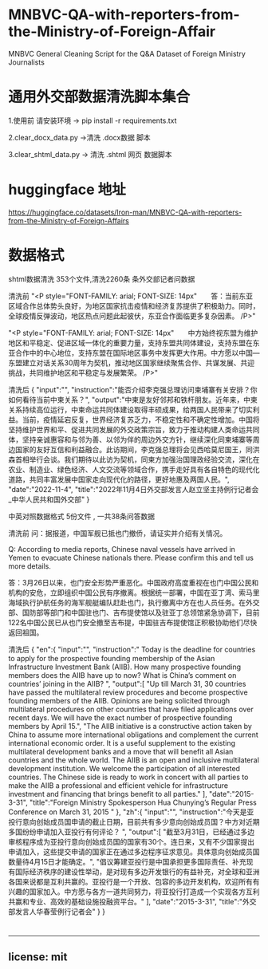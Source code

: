 # MNBVC-QA-with-reporters-from-the-Ministry-of-Foreign-Affair
MNBVC General Cleaning Script for the Q&amp;A Dataset of Foreign Ministry Journalists

# 通用外交部数据清洗脚本集合

 1.使用前 请安装环境 -> pip install -r requirements.txt
 
 2.clear_docx_data.py ->清洗 .docx数据 脚本
 
 3.clear_shtml_data.py -> 清洗 .shtml 网页 数据脚本
 
 # huggingface 地址
 
 https://huggingface.co/datasets/Iron-man/MNBVC-QA-with-reporters-from-the-Ministry-of-Foreign-Affairs
 

# 数据格式
shtml数据清洗
353个文件,清洗2260条 条外交部记者问数据

清洗前
"<P style="FONT-FAMILY: arial; FONT-SIZE: 14px"　　答：当前东亚区域合作总体势头良好，为地区国家抗击疫情和经济复苏提供了积极助力。同时，全球疫情反弹波动，地区热点问题此起彼伏，东亚合作面临更多复杂因素。 /P>"

"<P style="FONT-FAMILY: arial; FONT-SIZE: 14px"　　中方始终视东盟为维护地区和平稳定、促进区域一体化的重要力量，支持东盟共同体建设，支持东盟在东亚合作中的中心地位，支持东盟在国际地区事务中发挥更大作用。中方愿以中国—东盟建立对话关系30周年为契机，推动地区国家继续聚焦合作、共谋发展、共迎挑战，共同维护地区和平稳定与发展繁荣。 /P>"

清洗后
{ "input":"", "instruction":"能否介绍李克强总理访问柬埔寨有关安排？你如何看待当前中柬关系？", "output":"中柬是友好邻邦和铁杆朋友。近年来，中柬关系持续高位运行，中柬命运共同体建设取得丰硕成果，给两国人民带来了切实利益。当前，疫情延宕反复，世界经济复苏乏力，不稳定性和不确定性增加。中国将坚持维护世界和平、促进共同发展的外交政策宗旨，致力于推动构建人类命运共同体，坚持亲诚惠容和与邻为善、以邻为伴的周边外交方针，继续深化同柬埔寨等周边国家的友好互信和利益融合。此访期间，李克强总理将会见西哈莫尼国王，同洪森首相举行会谈。我们期待以此访为契机，同柬方加强治国理政经验交流，深化在农业、制造业、绿色经济、人文交流等领域合作，携手走好具有各自特色的现代化道路，共同丰富发展中国家走向现代化的路径，更好地惠及两国人民。", "date":"2022-11-4", "title":"2022年11月4日外交部发言人赵立坚主持例行记者会_中华人民共和国外交部" }

中英对照数据格式
5份文件 , 一共38条问答数据

清洗前
问：据报道，中国军舰已抵也门撤侨，请证实并介绍有关情况。

Q: According to media reports, Chinese naval vessels have arrived in Yemen to evacuate Chinese nationals there. Please confirm this and tell us more details.

答：3月26日以来，也门安全形势严重恶化。中国政府高度重视在也门中国公民和机构的安危，立即组织中国公民有序撤离。根据统一部署，中国在亚丁湾、索马里海域执行护航任务的海军舰艇编队赶赴也门，执行撤离中方在也人员任务。在外交部、国防部等部门和中国驻也门、吉布提使馆以及驻亚丁总领馆紧急协调下，目前122名中国公民已从也门安全撤至吉布提，中国驻吉布提使馆正积极协助他们尽快返回祖国。

清洗后
{ "en":{ "input":"", "instruction":" Today is the deadline for countries to apply for the prospective founding membership of the Asian Infrastructure Investment Bank (AIIB). How many prospective founding members does the AIIB have up to now? What is China’s comment on countries’ joining in the AIIB? ", "output":[ "Up till March 31, 30 countries have passed the multilateral review procedures and become prospective founding members of the AIIB. Opinions are being solicited through multilateral procedures on other countries that have filed applications over recent days. We will have the exact number of prospective founding members by April 15.", "The AIIB initiative is a constructive action taken by China to assume more international obligations and complement the current international economic order. It is a useful supplement to the existing multilateral development banks and a move that will benefit all Asian countries and the whole world. The AIIB is an open and inclusive multilateral development institution. We welcome the participation of all interested countries. The Chinese side is ready to work in concert with all parties to make the AIIB a professional and efficient vehicle for infrastructure investment and financing that brings benefit to all parties." ], "date":"2015-3-31", "title":"Foreign Ministry Spokesperson Hua Chunying’s Regular Press Conference on March 31, 2015 " }, "zh":{ "input":"", "instruction":"今天是亚投行意向创始成员国申请的截止日期，目前共有多少意向创始成员国？中方对近期多国纷纷申请加入亚投行有何评论？ ", "output":[ "截至3月31日，已经通过多边审核程序成为亚投行意向创始成员国的国家有30个。连日来，又有不少国家提出申请加入，这些提交申请的国家正在通过多边程序征求意见。具体意向创始成员国数量待4月15日才能确定。", "倡议筹建亚投行是中国承担更多国际责任、补充现有国际经济秩序的建设性举动，是对现有多边开发银行的有益补充，对全球和亚洲各国来说都是互利共赢的。亚投行是一个开放、包容的多边开发机构，欢迎所有有兴趣的国家加入。中方愿与各方一道共同努力，将亚投行打造成一个实现各方互利共赢和专业、高效的基础设施投融资平台。" ], "date":"2015-3-31", "title":"外交部发言人华春莹例行记者会" } }
 #
---
license: mit
---
